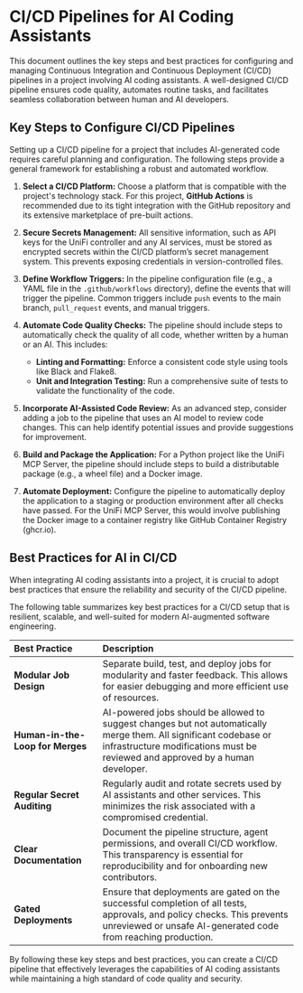 # CI/CD Pipelines for AI Coding Assistants

This document outlines the key steps and best practices for configuring and managing Continuous Integration and Continuous Deployment (CI/CD) pipelines in a project involving AI coding assistants. A well-designed CI/CD pipeline ensures code quality, automates routine tasks, and facilitates seamless collaboration between human and AI developers.

## Key Steps to Configure CI/CD Pipelines

Setting up a CI/CD pipeline for a project that includes AI-generated code requires careful planning and configuration. The following steps provide a general framework for establishing a robust and automated workflow.

1.  **Select a CI/CD Platform:** Choose a platform that is compatible with the project's technology stack. For this project, **GitHub Actions** is recommended due to its tight integration with the GitHub repository and its extensive marketplace of pre-built actions.

2.  **Secure Secrets Management:** All sensitive information, such as API keys for the UniFi controller and any AI services, must be stored as encrypted secrets within the CI/CD platform’s secret management system. This prevents exposing credentials in version-controlled files.

3.  **Define Workflow Triggers:** In the pipeline configuration file (e.g., a YAML file in the `.github/workflows` directory), define the events that will trigger the pipeline. Common triggers include `push` events to the main branch, `pull_request` events, and manual triggers.

4.  **Automate Code Quality Checks:** The pipeline should include steps to automatically check the quality of all code, whether written by a human or an AI. This includes:
    *   **Linting and Formatting:** Enforce a consistent code style using tools like Black and Flake8.
    *   **Unit and Integration Testing:** Run a comprehensive suite of tests to validate the functionality of the code.

5.  **Incorporate AI-Assisted Code Review:** As an advanced step, consider adding a job to the pipeline that uses an AI model to review code changes. This can help identify potential issues and provide suggestions for improvement.

6.  **Build and Package the Application:** For a Python project like the UniFi MCP Server, the pipeline should include steps to build a distributable package (e.g., a wheel file) and a Docker image.

7.  **Automate Deployment:** Configure the pipeline to automatically deploy the application to a staging or production environment after all checks have passed. For the UniFi MCP Server, this would involve publishing the Docker image to a container registry like GitHub Container Registry (ghcr.io).

## Best Practices for AI in CI/CD

When integrating AI coding assistants into a project, it is crucial to adopt best practices that ensure the reliability and security of the CI/CD pipeline.

The following table summarizes key best practices for a CI/CD setup that is resilient, scalable, and well-suited for modern AI-augmented software engineering.

| Best Practice | Description |
| :--- | :--- |
| **Modular Job Design** | Separate build, test, and deploy jobs for modularity and faster feedback. This allows for easier debugging and more efficient use of resources. |
| **Human-in-the-Loop for Merges** | AI-powered jobs should be allowed to suggest changes but not automatically merge them. All significant codebase or infrastructure modifications must be reviewed and approved by a human developer. |
| **Regular Secret Auditing** | Regularly audit and rotate secrets used by AI assistants and other services. This minimizes the risk associated with a compromised credential. |
| **Clear Documentation** | Document the pipeline structure, agent permissions, and overall CI/CD workflow. This transparency is essential for reproducibility and for onboarding new contributors. |
| **Gated Deployments** | Ensure that deployments are gated on the successful completion of all tests, approvals, and policy checks. This prevents unreviewed or unsafe AI-generated code from reaching production. |

By following these key steps and best practices, you can create a CI/CD pipeline that effectively leverages the capabilities of AI coding assistants while maintaining a high standard of code quality and security.


